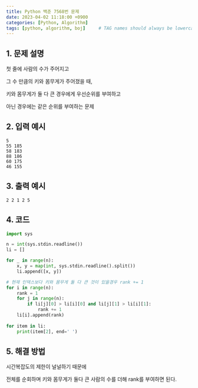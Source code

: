 ```yaml
---
title: Python 백준 7568번 문제
date: 2023-04-02 11:18:00 +0900
categories: [Python, Algorithm]
tags: [python, algorithm, boj]     # TAG names should always be lowercase
---
```


## 1. 문제 설명

첫 줄에 사람의 수가 주어지고 

그 수 만큼의 키와 몸무게가 주어졌을 때,

키와 몸무게가 둘 다 큰 경우에게 우선순위를 부여하고

아닌 경우에는 같은 순위를 부여하는 문제

## 2. 입력 예시

```
5
55 185
58 183
88 186
60 175
46 155
```

## 3. 출력 예시

```
2 2 1 2 5
```

## 4. 코드

```python
import sys

n = int(sys.stdin.readline())
li = []

for _ in range(n):
    x, y = map(int, sys.stdin.readline().split())
    li.append([x, y])

# 현재 인덱스보다 키와 몸무게 둘 다 큰 것이 있을경우 rank += 1
for i in range(n):
    rank = 1
    for j in range(n):
        if li[j][0] > li[i][0] and li[j][1] > li[i][1]:
            rank += 1
    li[i].append(rank)
    
for item in li:
    print(item[2], end=' ')
```

## 5. 해결 방법

시간복잡도의 제한이 널널하기 때문에

전체를 순회하며 키와 몸무게가 둘다 큰 사람의 수를 더해 rank를 부여하면 된다.